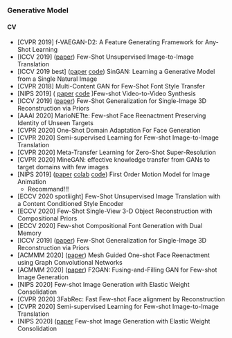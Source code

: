 ### Generative Model
#### CV
- [CVPR 2019] f-VAEGAN-D2: A Feature Generating Framework for Any-Shot Learning
- [ICCV 2019] ([paper](https://arxiv.org/pdf/1905.01723)) Few-Shot Unsupervised Image-to-Image Translation
- [ICCV 2019 best] ([paper](https://arxiv.org/abs/1905.01164) [code](https://github.com/tamarott/SinGAN)) SinGAN: Learning a Generative Model from a Single Natural Image
- [CVPR 2018] Multi-Content GAN for Few-Shot Font Style Transfer
- [NIPS 2019] ( [paper](https://nvlabs.github.io/few-shot-vid2vid/main.pdf) [code](https://nvlabs.github.io/few-shot-vid2vid/) )Few-shot Video-to-Video Synthesis
- [ICCV 2019] ([paper](http://openaccess.thecvf.com/content_ICCV_2019/papers/Wallace_Few-Shot_Generalization_for_Single-Image_3D_Reconstruction_via_Priors_ICCV_2019_paper.pdf)) Few-Shot Generalization for Single-Image 3D Reconstruction via Priors
- [AAAI 2020] MarioNETte: Few-shot Face Reenactment Preserving Identity of Unseen Targets
- [CVPR 2020] One-Shot Domain Adaptation For Face Generation
- [CVPR 2020] Semi-supervised Learning for Few-shot Image-to-Image Translation
- [CVPR 2020] Meta-Transfer Learning for Zero-Shot Super-Resolution
- [CVPR 2020] MineGAN: effective knowledge transfer from GANs to target domains with few images
- [NIPS 2019] ([paper](http://papers.nips.cc/paper/8935-first-order-motion-model-for-image-animation) [colab](https://colab.research.google.com/github/AliaksandrSiarohin/first-order-model/blob/master/demo.ipynb) [code](https://github.com/AliaksandrSiarohin/first-order-model)) First Order Motion Model for Image Animation
    * Recommand!!!
- [ECCV 2020 spotliight] Few-Shot Unsupervised Image Translation with a Content Conditioned Style Encoder
- [ECCV 2020] Few-Shot Single-View 3-D Object Reconstruction with Compositional Priors
- [ECCV 2020] Few-shot Compositional Font Generation with Dual Memory
- [ICCV 2019] ([paper](https://arxiv.org/pdf/1909.01205)) Few-Shot Generalization for Single-Image 3D Reconstruction via Priors
- [ACMMM 2020] ([paper](https://arxiv.org/abs/2008.07783)) Mesh Guided One-shot Face Reenactment using Graph Convolutional Networks
- [ACMMM 2020] ([paper](https://arxiv.org/abs/2008.01999)) F2GAN: Fusing-and-Filling GAN for Few-shot Image Generation
- [NIPS 2020] Few-shot Image Generation with Elastic Weight Consolidation
- [CVPR 2020] 3FabRec: Fast Few-shot Face alignment by Reconstruction
- [CVPR 2020] Semi-supervised Learning for Few-shot Image-to-Image Translation
- [NIPS 2020] ([paper](https://yijunmaverick.github.io/publications/ewc/) Few-shot Image Generation with Elastic Weight Consolidation 

